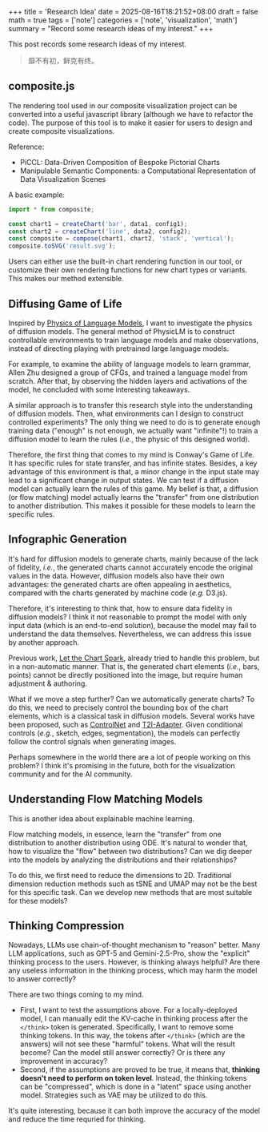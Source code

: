 +++
title = 'Research Idea'
date = 2025-08-16T18:21:52+08:00
draft = false
math = true
tags = ['note']
categories = ['note', 'visualization', 'math']
summary = "Record some research ideas of my interest."
+++

This post records some research ideas of my interest.

> 靡不有初，鲜克有终。

## composite.js

The rendering tool used in our composite visualization project
can be converted into a useful javascript library (although we have
to refactor the code).
The purpose of this tool is to make it easier for users to design
and create composite visualizations.

Reference:
- PiCCL: Data-Driven Composition of Bespoke Pictorial Charts
- Manipulable Semantic Components: a Computational Representation of Data
  Visualization Scenes

A basic example:

```javascript
import * from composite;

const chart1 = createChart('bar', data1, config1);
const chart2 = createChart('line', data2, config2);
const composite = compose(chart1, chart2, 'stack', 'vertical');
composite.toSVG('result.svg');
```

Users can either use the built-in chart rendering function in our tool,
or customize their own rendering functions for new chart types or variants.
This makes our method extensible.

## Diffusing Game of Life

Inspired by [Physics of Language Models](https://physics.allen-zhu.com/home),
I want to investigate the physics of diffusion models.
The general method of PhysicLM is to construct controllable environments 
to train language models and make observations, instead of directing playing
with pretrained large language models.

For example, to examine the ability of language models to learn grammar,
Allen Zhu designed a group of CFGs, and trained a language model from scratch.
After that, by observing the hidden layers and activations of the model,
he concluded with some interesting takeaways.

A similar approach is to transfer this research style into 
the understanding of diffusion models. Then, what environments can I design
to construct controlled experiments? The only thing we need to do is
to generate enough training data ("enough" is not enough, 
we actually want "infinite"!) to train a diffusion model to learn the rules
(*i.e.*, the physic of this designed world).

Therefore, the first thing that comes to my mind is Conway's Game of Life.
It has specific rules for state transfer, and has infinite states. Besides,
a key advantage of this environment is that,
a minor change in the input state may lead to a 
significant change in output states.
We can test if a diffusion model can actually learn the rules
of this game. My belief is that, a diffusion (or flow matching) model
actually learns the "transfer" from one distribution to another distribution.
This makes it possible for these models to learn the specific rules.

## Infographic Generation

It's hard for diffusion models to generate charts, mainly because of
the lack of fidelity, *i.e.*, the generated charts cannot accurately encode
the original values in the data. However, diffusion models also have their
own advantages: the generated charts are often appealing in aesthetics,
compared with the charts generated by machine code (*e.g.* D3.js).

Therefore, it's interesting to think that, how to ensure data fidelity
in diffusion models? I think it not reasonable to prompt the model
with only input data (which is an end-to-end solution), because the model
may fail to understand the data themselves. Nevertheless, we can address
this issue by another approach.

Previous work, [Let the Chart Spark](https://arxiv.org/abs/2304.14630),
already tried to handle this problem, but in a non-automatic manner.
That is, the generated chart elements (*i.e.*, bars, points) cannot be
directly positioned into the image, but require human adjustment & authoring.

What if we move a step further? Can we automatically generate charts?
To do this, we need to precisely control the bounding box of the chart elements,
which is a classical task in diffusion models. Several works have been proposed,
such as [ControlNet](https://arxiv.org/abs/2302.05543) and [T2I-Adapter](https://arxiv.org/abs/2302.08453).
Given conditional controls (*e.g.*, sketch, edges, segmentation), the models
can perfectly follow the control signals when generating images.

Perhaps somewhere in the world there are a lot of people working on this
problem? I think it's promising in the future, both for the visualization
community and for the AI community.

## Understanding Flow Matching Models

This is another idea about explainable machine learning.

Flow matching models, in essence, learn the "transfer" from one distribution
to another distribution using ODE. It's natural to wonder that, how to visualize
the "flow" between two distributions? Can we dig deeper into the models by
analyzing the distributions and their relationships?

To do this, we first need to reduce the dimensions to 2D. Traditional dimension
reduction methods such as tSNE and UMAP may not be the best for this specific
task. Can we develop new methods that are most suitable for these models?

## Thinking Compression

Nowadays, LLMs use chain-of-thought mechanism to "reason" better.
Many LLM applications, such as GPT-5 and Gemini-2.5-Pro, show the "explicit"
thinking process to the users. However, is thinking always helpful? Are there
any useless information in the thinking process, which may harm the model
to answer correctly?

There are two things coming to my mind.
- First, I want to test the assumptions above. For a locally-deployed model,
I can manually edit the KV-cache in thinking process after the `</think>` token
is generated. Specifically, I want to remove some thinking tokens.
In this way, the tokens after `</think>` (which are the answers) will not see these
"harmful" tokens. What will the result become? Can the model still answer
correctly? Or is there any improvement in accuracy?
- Second, if the assumptions are proved to be true, it means that, **thinking
doesn't need to perform on token level**. Instead, the thinking tokens can be
"compressed", which is done in a "latent" space using another model.
Strategies such as VAE may be utilized to do this.

It's quite interesting, because it can both improve the accuracy of the model
and reduce the time requried for thinking.